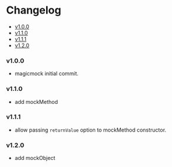 <!-- START doctoc generated TOC please keep comment here to allow auto update -->
<!-- DON'T EDIT THIS SECTION, INSTEAD RE-RUN doctoc TO UPDATE -->
# Changelog

- [v1.0.0](#v100)
- [v1.1.0](#v110)
- [v1.1.1](#v111)
- [v1.2.0](#v120)

<!-- END doctoc generated TOC please keep comment here to allow auto update -->

### v1.0.0

 * magicmock initial commit.

### v1.1.0

 * add mockMethod

### v1.1.1

 * allow passing `returnValue` option to mockMethod constructor.

### v1.2.0

 * add mockObject
